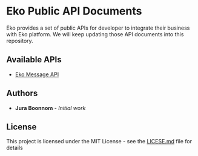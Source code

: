 
# Eko Public API Documents

Eko provides a set of public APIs for developer to integrate their business with Eko platform. We will keep updating those API documents into this repository.

## Available APIs
* [Eko Message API](documentations/eko-message-api.md)

## Authors

* **Jura Boonnom** - *Initial work*

<!-- See also the list of [contributors](https://github.com/your/project/contributors) who participated in this project. -->

## License

This project is licensed under the MIT License - see the [LICESE.md](LICENSE.md) file for details
